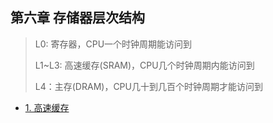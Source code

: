 ## 第六章 存储器层次结构


> L0: 寄存器，CPU一个时钟周期能访问到
>
> L1~L3: 高速缓存(SRAM)，CPU几个时钟周期内能访问到
>
> L4：主存(DRAM)，CPU几十到几百个时钟周期才能访问到

* [1. 高速缓存](1-高速缓存.md)